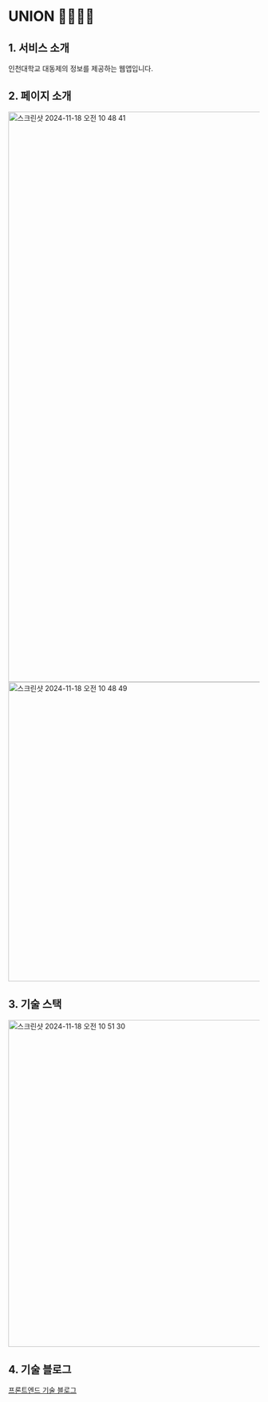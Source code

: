 # UNION 🦁🎤🍕🎡

## 1. 서비스 소개

인천대학교 대동제의 정보를 제공하는 웹앱입니다.

## 2. 페이지 소개

<img width="1141" alt="스크린샷 2024-11-18 오전 10 48 41" src="https://github.com/user-attachments/assets/c576aa5b-9602-41a5-8ab3-db747a747b2b">

<img width="599" alt="스크린샷 2024-11-18 오전 10 48 49" src="https://github.com/user-attachments/assets/dcf0ed41-e12a-48c7-813d-e298b3a710a0">

## 3. 기술 스택

<img width="654" alt="스크린샷 2024-11-18 오전 10 51 30" src="https://github.com/user-attachments/assets/36254adb-6021-495a-a608-6a2307534bf5">

## 4. 기술 블로그

[프론트엔드 기술 블로그](https://velog.io/@kaori-killer/series/%EA%B5%90%EB%82%B4-%EC%B6%95%EC%A0%9C-%EC%95%A0%ED%94%8C%EB%A6%AC%EC%BC%80%EC%9D%B4%EC%85%98)

